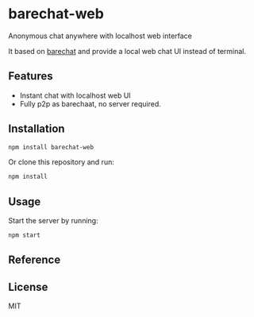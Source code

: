 # barechat-web

Anonymous chat anywhere with localhost web interface

It based on [barechat](https://github.com/gasolin/barechat) and provide a local web chat UI instead of terminal.

## Features

- Instant chat with localhost web UI
- Fully p2p as barechaat, no server required.

## Installation

```bash
npm install barechat-web
```

Or clone this repository and run:

```bash
npm install
```

## Usage

Start the server by running:

```bash
npm start
```

## Reference


## License

MIT
